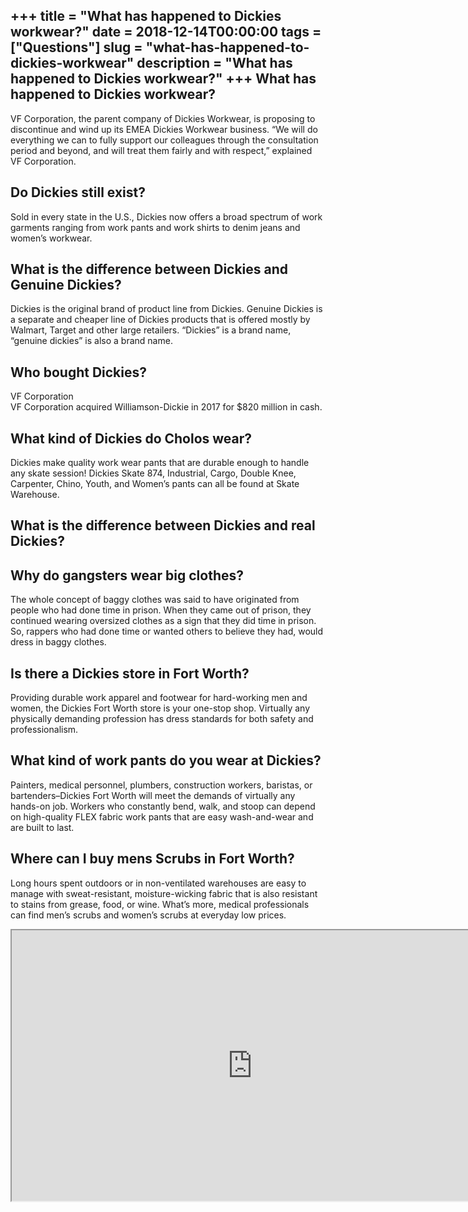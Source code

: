 +++
title = "What has happened to Dickies workwear?"
date = 2018-12-14T00:00:00
tags = ["Questions"]
slug = "what-has-happened-to-dickies-workwear"
description = "What has happened to Dickies workwear?"
+++
What has happened to Dickies workwear?
--------------------------------------

VF Corporation, the parent company of Dickies Workwear, is proposing to discontinue and wind up its EMEA Dickies Workwear business. “We will do everything we can to fully support our colleagues through the consultation period and beyond, and will treat them fairly and with respect,” explained VF Corporation.

Do Dickies still exist?
-----------------------

Sold in every state in the U.S., Dickies now offers a broad spectrum of work garments ranging from work pants and work shirts to denim jeans and women’s workwear.

What is the difference between Dickies and Genuine Dickies?
-----------------------------------------------------------

Dickies is the original brand of product line from Dickies. Genuine Dickies is a separate and cheaper line of Dickies products that is offered mostly by Walmart, Target and other large retailers. “Dickies” is a brand name, “genuine dickies” is also a brand name.

Who bought Dickies?
-------------------

VF Corporation  
VF Corporation acquired Williamson-Dickie in 2017 for $820 million in cash.

What kind of Dickies do Cholos wear?
------------------------------------

Dickies make quality work wear pants that are durable enough to handle any skate session! Dickies Skate 874, Industrial, Cargo, Double Knee, Carpenter, Chino, Youth, and Women’s pants can all be found at Skate Warehouse.

What is the difference between Dickies and real Dickies?
--------------------------------------------------------

Why do gangsters wear big clothes?
----------------------------------

The whole concept of baggy clothes was said to have originated from people who had done time in prison. When they came out of prison, they continued wearing oversized clothes as a sign that they did time in prison. So, rappers who had done time or wanted others to believe they had, would dress in baggy clothes.

Is there a Dickies store in Fort Worth?
---------------------------------------

Providing durable work apparel and footwear for hard-working men and women, the Dickies Fort Worth store is your one-stop shop. Virtually any physically demanding profession has dress standards for both safety and professionalism.

What kind of work pants do you wear at Dickies?
-----------------------------------------------

Painters, medical personnel, plumbers, construction workers, baristas, or bartenders–Dickies Fort Worth will meet the demands of virtually any hands-on job. Workers who constantly bend, walk, and stoop can depend on high-quality FLEX fabric work pants that are easy wash-and-wear and are built to last.

Where can I buy mens Scrubs in Fort Worth?
------------------------------------------

Long hours spent outdoors or in non-ventilated warehouses are easy to manage with sweat-resistant, moisture-wicking fabric that is also resistant to stains from grease, food, or wine. What’s more, medical professionals can find men’s scrubs and women’s scrubs at everyday low prices.

<iframe allow="accelerometer; autoplay; clipboard-write; encrypted-media; gyroscope; picture-in-picture" allowfullscreen="" class="__youtube_prefs__  epyt-is-override  no-lazyload" data-no-lazy="1" data-origheight="433" data-origwidth="770" data-skipgform_ajax_framebjll="" height="433" id="_ytid_16979" loading="lazy" src="https://www.youtube.com/embed/WABqwKjQM_c?enablejsapi=1&autoplay=0&cc_load_policy=0&cc_lang_pref=&iv_load_policy=1&loop=0&modestbranding=0&rel=1&fs=1&playsinline=0&autohide=2&theme=dark&color=red&controls=1&" title="YouTube player" width="770"></iframe>